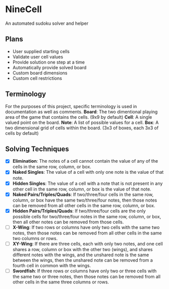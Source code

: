 # NineCell
An automated sudoku solver and helper

## Plans
- User supplied starting cells
- Validate user cell values
- Provide solution one step at a time
- Automatically provide solved board
- Custom board dimensions
- Custom cell restrictions

## Terminology
For the purposes of this project, specific terminology is used in documentation as well as comments.
**Board**: The two dimentional playing area of the game that contains the cells. (9x9 by default)
**Cell**: A single valued point on the board.
**Note**: A list of possible values for a cell.
**Box**: A two dimensional grid of cells within the board. (3x3 of boxes, each 3x3 of cells by default)

## Solving Techniques
- [X] **Elimination**: The notes of a cell cannot contain the value of any of the cells in the same row, column, or box.
- [X] **Naked Singles**: The value of a cell with only one note is the value of that note.
- [X] **Hidden Singles**: The value of a cell with a note that is not present in any other cell in the same row, column, or box is the value of that note.
- [X] **Naked Pairs/Triples/Quads**: If two/three/four cells in the same row, column, or box have the same two/three/four notes, then those notes can be removed from all other cells in the same row, column, or box.
- [X] **Hidden Pairs/Triples/Quads**: If two/three/four cells are the only possible cells for two/three/four notes in the same row, column, or box, then all other notes can be removed from those cells.
- [ ] **X-Wing**: If two rows or columns have only two cells with the same two notes, then those notes can be removed from all other cells in the same two columns or rows.
- [ ] **XY-Wing**: If there are three cells, each with only two notes, and one cell shares a row, column or box with the other two (wings), and shares different notes with the wings, and the unshared note is the same between the wings, then the unshared note can be removed from a fourth cell in common with the wings.
- [ ] **Swordfish**: If three rows or columns have only two or three cells with the same two or three notes, then those notes can be removed from all other cells in the same three columns or rows.
